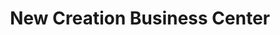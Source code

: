 ---
title: "New Creation Business Center"
url: /ganta/new-creation-business-center-2/
shop: mobile phone
---